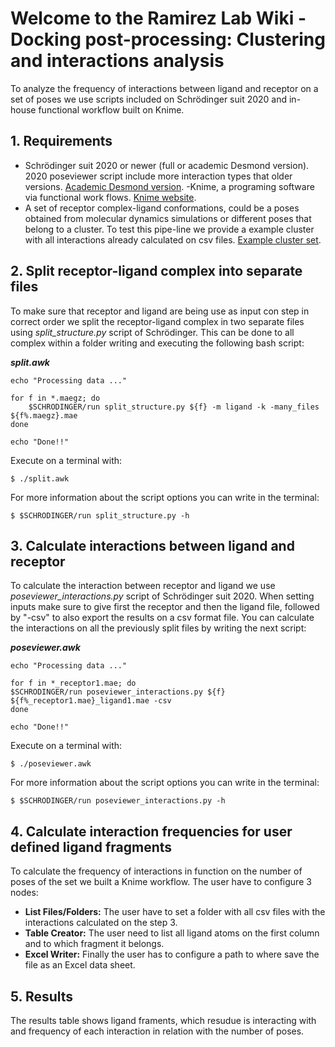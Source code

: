 # Welcome to the Ramirez Lab Wiki - Docking post-processing: Clustering and interactions analysis #
<!-- como tambien usamos este workflow para analizar las dinamicas de la tubulina creo que deberiamos cambiar el titulo de este proceso -->

To analyze the frequency of interactions between ligand and receptor on a set of poses we use scripts included on Schrödinger suit 2020 and in-house functional workflow built on Knime.
## 1. Requirements ##
- Schrödinger suit 2020 or newer (full or academic Desmond version). 2020 poseviewer script include more interaction types that older versions. [Academic Desmond version](https://www.deshawresearch.com/downloads/download_desmond.cgi/).
-Knime, a programing software via functional work flows. [Knime website](https://www.knime.com/).
- A set of receptor complex-ligand conformations, could be a poses obtained from molecular dynamics simulations or different poses that belong to a cluster. To test this pipe-line we provide a example cluster with all interactions already calculated on csv files. [Example cluster set](https://github.com/ramirezlab/WIKI/tree/master/Docking_and_Virtual_Screening/ligand-receptor_interactions_frequency/ligand-receptor_complex_example_set).

## 2. Split receptor-ligand complex into separate files ##

To make sure that receptor and ligand are being use as input con step in correct order we split the receptor-ligand complex in two separate files using *split_structure.py* script of Schrödinger. This can be done to all complex within a folder writing and executing the following bash script:

***split.awk***
````
echo "Processing data ..."

for f in *.maegz; do
    $SCHRODINGER/run split_structure.py ${f} -m ligand -k -many_files ${f%.maegz}.mae    
done

echo "Done!!"
````

Execute on a terminal with:
````
$ ./split.awk
````
For more information about the script options you can write in the terminal:
````
$ $SCHRODINGER/run split_structure.py -h
````
## 3. Calculate interactions between ligand and receptor ##

To calculate the interaction between receptor and ligand we use *poseviewer_interactions.py* script of Schrödinger suit 2020. When setting  inputs make sure to give first the receptor and then the ligand file, followed by "-csv" to also export the results on a csv format file. You can calculate the interactions on all the previously split files by writing the next script:

***poseviewer.awk***  
````
echo "Processing data ..."

for f in *_receptor1.mae; do
$SCHRODINGER/run poseviewer_interactions.py ${f} ${f%_receptor1.mae}_ligand1.mae -csv  
done

echo "Done!!"
````

Execute on a terminal with:
````
$ ./poseviewer.awk
````
For more information about the script options you can write in the terminal:

````
$ $SCHRODINGER/run poseviewer_interactions.py -h
````
## 4. Calculate interaction frequencies for user defined ligand fragments ##
To calculate the frequency of interactions in function on the number of poses of the set we built a Knime workflow. The user have to configure 3 nodes:
- **List Files/Folders:** The user have to set a folder with all csv files with the interactions calculated on the step 3.
- **Table Creator:** The user need to list all ligand atoms on the first column and to which fragment it belongs.
- **Excel Writer:**  Finally the user has to configure a path to where save the file as an Excel data sheet.

<!-- subir imagen del workflow -->

## 5. Results ##
The results table shows ligand framents, which resudue is interacting with and frequency of each interaction in relation with the number of poses.


<!-- subir imagen de resultados-->

